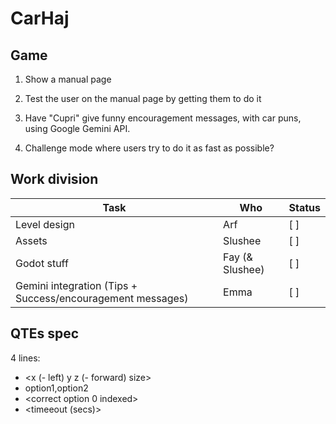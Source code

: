 # CarHaj

## Game
1. Show a manual page
2. Test the user on the manual page by getting them to do it
3. Have "Cupri" give funny encouragement messages, with car puns, using Google Gemini API.

4. Challenge mode where users try to do it as fast as possible?

## Work division
| Task                                                       | Who             | Status |
|------------------------------------------------------------|-----------------|--------|
| Level design                                               | Arf             |  [ ]   |
| Assets                                                     | Slushee         |  [ ]   |
| Godot stuff                                                | Fay (& Slushee) |  [ ]   |
| Gemini integration (Tips + Success/encouragement messages) | Emma            |  [ ]   |

## QTEs spec

4 lines:

 - <x (- left) y z (- forward) size>
 - option1,option2
 - \<correct option 0 indexed>
 - \<timeeout (secs)>
